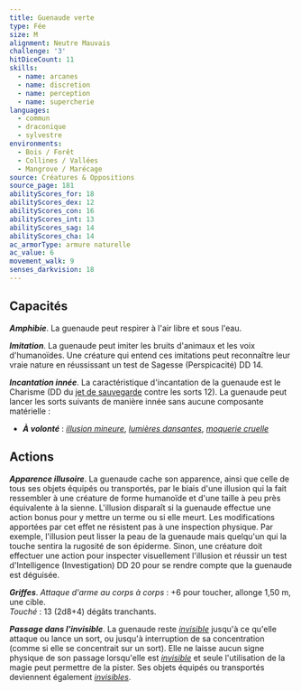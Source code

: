 ```yaml
---
title: Guenaude verte
type: Fée
size: M
alignment: Neutre Mauvais
challenge: '3'
hitDiceCount: 11
skills:
  - name: arcanes
  - name: discretion
  - name: perception
  - name: supercherie
languages:
  - commun
  - draconique
  - sylvestre
environments:
  - Bois / Forêt
  - Collines / Vallées
  - Mangrove / Marécage
source: Créatures & Oppositions
source_page: 181
abilityScores_for: 18
abilityScores_dex: 12
abilityScores_con: 16
abilityScores_int: 13
abilityScores_sag: 14
abilityScores_cha: 14
ac_armorType: armure naturelle
ac_value: 6
movement_walk: 9
senses_darkvision: 18
---
```

## Capacités
_**Amphibie**_. La guenaude peut respirer à l'air libre et sous l'eau.

_**Imitation**_. La guenaude peut imiter les bruits d'animaux et les voix d'humanoïdes. Une créature qui entend ces imitations peut reconnaître leur vraie nature en réussissant un test de Sagesse (Perspicacité) DD 14.

_**Incantation innée**_. La caractéristique d'incantation de la guenaude est le Charisme (DD du [jet de sauvegarde](/utiliser-les-caracteristiques/#jets-de-sauvegarde) contre les sorts 12). La guenaude peut lancer les sorts suivants de manière innée sans aucune composante matérielle :
* _**À volonté**_ : [_illusion mineure_](/grimoire/illusion-mineure/), [_lumières dansantes_](/grimoire/lumieres-dansantes/), [_moquerie cruelle_](/grimoire/moquerie-cruelle/)

## Actions
_**Apparence illusoire**_. La guenaude cache son apparence, ainsi que celle de tous ses objets équipés ou transportés, par le biais d'une illusion qui la fait ressembler à une créature de forme humanoïde et d'une taille à peu près équivalente à la sienne. L'illusion disparaît si la guenaude effectue une action bonus pour y mettre un terme ou si elle meurt. Les modifications apportées par cet effet ne résistent pas à une inspection physique. Par exemple, l'illusion peut lisser la peau de la guenaude mais quelqu'un qui la touche sentira la rugosité de son épiderme. Sinon, une créature doit effectuer une action pour inspecter visuellement l'illusion et réussir un test d'Intelligence (Investigation) DD 20 pour se rendre compte que la guenaude est déguisée.

_**Griffes**_. _Attaque d'arme au corps à corps_ : +6 pour toucher, allonge 1,50 m, une cible.  
_Touché_ : 13 (2d8+4) dégâts tranchants.

_**Passage dans l'invisible**_. La guenaude reste [_invisible_](/gerer-la-sante-du-personnage/#invisible) jusqu'à ce qu'elle attaque ou lance un sort, ou jusqu'à interruption de sa concentration (comme si elle se concentrait sur un sort). Elle ne laisse aucun signe physique de son passage lorsqu'elle est [_invisible_](/gerer-la-sante-du-personnage/#invisible) et seule l'utilisation de la magie peut permettre de la pister. Ses objets équipés ou transportés deviennent également [_invisibles_](/gerer-la-sante-du-personnage/#invisible).
